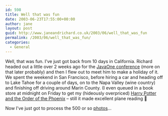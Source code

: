 ```yaml
---
id: 598
title: Well that was fun
date: 2003-06-23T17:55:00+00:00
author: jane
layout: post
guid: http://www.janeandrichard.co.uk/2003/06/well_that_was_fun
permalink: /2003/06/well_that_was_fun/
categories:
  - General
---
```

Well, that was fun. I&#8217;ve just got back from 10 days in California. Richard headed out a little over 2 weeks ago for the [JavaOne conference](http://javaoneonline.mentorware.net/servlet/mware.servlets.LoginServlet?subsysId=2000) (more on that later probably) and then I flew out to meet him to make a holiday of it. We spent the weekend in San Francisco, before hiring a car and heading off to Lake Tahoe for a couple of days, on to the Napa Valley (wine country) and finishing off driving around Marin County. (I even queued in a book store at midnight on Friday to get my (hideously overpriced) [Harry Potter and the Order of the Phoenix](http://www.amazon.co.uk/exec/obidos/ASIN/0747551006/richarddallaway) &#8211; still it made excellent plane reading 🙂

Now I&#8217;ve just got to process the 500 or so [photos](http://www.flickr.com/photos/janed/sets/72157622634543611/)&#8230;